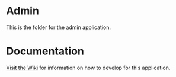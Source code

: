 # Admin

This is the folder for the admin application.

# Documentation

[Visit the Wiki](https://github.com/uconndxlab/access2agriculture/wiki) for information on how to develop for this application.